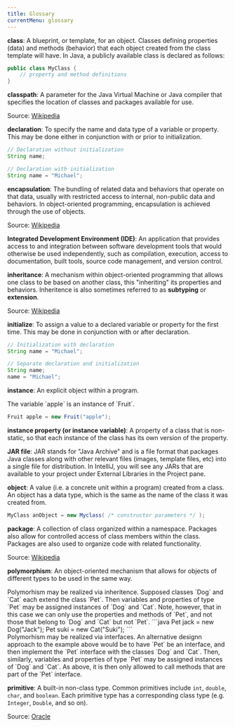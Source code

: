 ```yaml
---
title: Glossary
currentMenu: glossary
---
```


**class**: A blueprint, or template, for an object. Classes defining properties (data) and  methods (behavior) that each object created from the class template will have. In Java, a publicly available class is declared as follows:

```java
public class MyClass {
    // property and method definitions
}
```

**classpath**: A parameter for the Java Virtual Machine or Java compiler that specifies the location of classes and packages available for use.

Source: [Wikipedia](https://en.wikipedia.org/wiki/Classpath_(Java))

**declaration**: To specify the name and data type of a variable or property. This may be done either in conjunction with or prior to initialization.

```java
// Declaration without initialization
String name;
```

```java
// Declaration with initialization
String name = "Michael";
```

**encapsulation**: The bundling of related data and behaviors that operate on that data, usually with restricted access to internal, non-public data and behaviors. In object-oriented programming, encapsulation is achieved through the use of objects.

Source: [Wikipedia](https://en.wikipedia.org/wiki/Encapsulation_(computer_programming))

**Integrated Development Environment (IDE)**: An application that provides access to and integration between software development tools that would otherwise be used independently, such as compilation, execution, access to documentation, built tools, source code management, and version control.


**inheritance**: A mechanism within object-oriented programming that allows one class to be based on another class, this "inheriting" its properties and behaviors. Inheritence is also sometimes referred to as **subtyping** or **extension**.

Source: [Wikipedia](https://en.wikipedia.org/wiki/Inheritance_(object-oriented_programming))

**initialize**: To assign a value to a declared variable or property for the first time. This may be done in conjunction with or after declaration.

<aside class="aside-example" markdown="1">

```java
// Initialization with declaration
String name = "Michael";
```

```java
// Separate declaration and initialization
String name;
name = "Michael";
```
</aside>

**instance**: An explicit object within a program.

<aside class="aside-example" markdown="1">
The variable `apple` is an instance of `Fruit`.

```java
Fruit apple = new Fruit("apple");
```
</aside>

**instance property (or instance variable)**: A property of a class that is non-static, so that each instance of the class has its own version of the property.

**JAR file**: JAR stands for "Java Archive" and is a file format that packages Java classes along with other relevant files (images, template files, etc) into a single file for distribution. In IntelliJ, you will see any JARs that are available to your project under External Libraries in the Project pane.

**object**: A value (i.e. a concrete unit within a program) created from a class. An object has a data type, which is the same as the name of the class it was created from.

```java
MyClass anObject = new Myclass( /* constructor parameters */ );
```

**package**: A collection of class organized within a namespace. Packages also allow for controlled access of class members within the class. Packages are also used to organize code with related functionality.

Source: [Wikipedia](https://en.wikipedia.org/wiki/Java_package)

**polymorphism**: An object-oriented mechanism that allows for objects of different types to be used in the same way.

<aside class="aside-example" markdown="1">
Polymorhism may be realized via inheritence. Supposed classes `Dog` and `Cat` each extend the class `Pet`. Then variables and properties of type `Pet` may be assigned instances of `Dog` and `Cat`. Note, however, that in this case we can only use the properties and methods of `Pet`, and not those that belong to `Dog` and `Cat` but not `Pet`.
```java
Pet jack = new Dog("Jack");
Pet suki = new Cat("Suki");
```
</aside>

<aside class="aside-example" markdown="1">
Polymorhism may be realized via interfaces. An alternative designn approach to the example above would be to have `Pet` be an interface, and then implement the `Pet` interface with the classes `Dog` and `Cat`. Then, similarly, variables and properties of type `Pet` may be assigned instances of `Dog` and `Cat`. As above, it is then only allowed to call methods that are part of the `Pet` interface.
</aside>

**primitive**: A built-in non-class type. Common primitives include `int`, `double`, `char`, and `boolean`. Each primitive type has a corresponding class type (e.g. `Integer`, `Double`, and so on).

Source: [Oracle](http://docs.oracle.com/javase/tutorial/java/nutsandbolts/datatypes.html)
